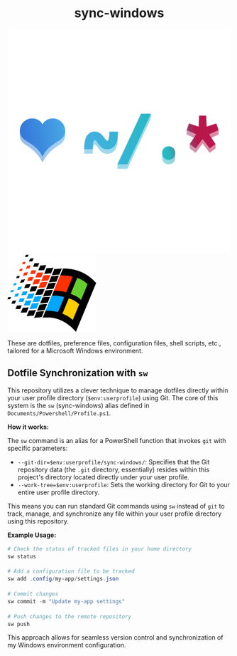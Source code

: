 <h1 align='center'> sync-windows </h1>

![dotfiles](./../assets/dotfiles.svg) ![windows](./../assets/windows.png)

These are dotfiles, preference files, configuration files, shell scripts, etc., tailored for a Microsoft Windows environment.

## Dotfile Synchronization with `sw`

This repository utilizes a clever technique to manage dotfiles directly within your user profile directory (`$env:userprofile`) using Git. The core of this system is the `sw` (sync-windows) alias defined in `Documents/Powershell/Profile.ps1`.

**How it works:**

The `sw` command is an alias for a PowerShell function that invokes `git` with specific parameters:

- `--git-dir=$env:userprofile/sync-windows/`: Specifies that the Git repository data (the `.git` directory, essentially) resides within this project's directory located directly under your user profile.
- `--work-tree=$env:userprofile`: Sets the working directory for Git to your entire user profile directory.

This means you can run standard Git commands using `sw` instead of `git` to track, manage, and synchronize any file within your user profile directory using this repository.

**Example Usage:**

```powershell
# Check the status of tracked files in your home directory
sw status

# Add a configuration file to be tracked
sw add .config/my-app/settings.json

# Commit changes
sw commit -m "Update my-app settings"

# Push changes to the remote repository
sw push
```

This approach allows for seamless version control and synchronization of my Windows environment configuration.
